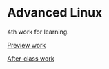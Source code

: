 # Advanced Linux

4th work for learning. 

[Preview work](Linux进阶预习.pdf)

[After-class work](Linux进阶作业.pdf)
